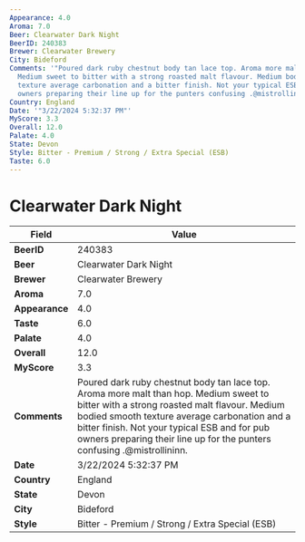 ```yaml
---
Appearance: 4.0
Aroma: 7.0
Beer: Clearwater Dark Night
BeerID: 240383
Brewer: Clearwater Brewery
City: Bideford
Comments: '"Poured dark ruby chestnut body tan lace top. Aroma more malt than hop.
  Medium sweet to bitter with a strong roasted malt flavour. Medium bodied smooth
  texture average carbonation and a bitter finish. Not your typical ESB and for pub
  owners preparing their line up for the punters confusing .@mistrollininn."'
Country: England
Date: '"3/22/2024 5:32:37 PM"'
MyScore: 3.3
Overall: 12.0
Palate: 4.0
State: Devon
Style: Bitter - Premium / Strong / Extra Special (ESB)
Taste: 6.0
---
```


# Clearwater Dark Night

| Field         | Value |
|---------------|-------|
| **BeerID** | 240383 |
| **Beer** | Clearwater Dark Night |
| **Brewer** | Clearwater Brewery |
| **Aroma** | 7.0 |
| **Appearance** | 4.0 |
| **Taste** | 6.0 |
| **Palate** | 4.0 |
| **Overall** | 12.0 |
| **MyScore** | 3.3 |
| **Comments** | Poured dark ruby chestnut body tan lace top. Aroma more malt than hop. Medium sweet to bitter with a strong roasted malt flavour. Medium bodied smooth texture average carbonation and a bitter finish. Not your typical ESB and for pub owners preparing their line up for the punters confusing .@mistrollininn. |
| **Date** | 3/22/2024 5:32:37 PM |
| **Country** | England |
| **State** | Devon |
| **City** | Bideford |
| **Style** | Bitter - Premium / Strong / Extra Special (ESB) |
